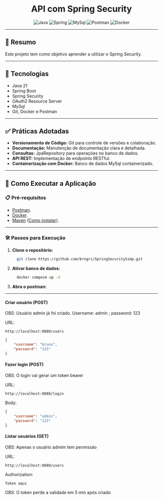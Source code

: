 <h1 align="center">API com Spring Security</h1>

<div align="center">
  <img src="https://img.shields.io/badge/java-%23ED8B00.svg?style=for-the-badge&logo=openjdk&logoColor=white" alt="Java">
  <img src="https://img.shields.io/badge/spring-%236DB33F.svg?style=for-the-badge&logo=spring&logoColor=white" alt="Spring">
  <img src="https://img.shields.io/badge/mysql-4479A1.svg?style=for-the-badge&logo=mysql&logoColor=white" alt="MySql">
  <img src="https://img.shields.io/badge/Postman-FF6C37?style=for-the-badge&logo=postman&logoColor=white" alt="Postman">
  <img src="https://img.shields.io/badge/docker-%230db7ed.svg?style=for-the-badge&logo=docker&logoColor=white" alt="Docker">
</div>

---

## 📄 Resumo

Este projeto tem como objetivo aprender a utilizar o Spring Security.

---

## 🔧 Tecnologias

- Java 21
- Spring Boot
- Spring Security 
- OAuth2 Resource Server
- MySql
- Git, Docker e Postman  

---

## ✅ Práticas Adotadas

- **Versionamento de Código:** Git para controle de versões e colaboração.  
- **Documentação:** Manutenção de documentação clara e detalhada.  
- **Consultas:** JpaRepository para operações no banco de dados.  
- **API REST:** Implementação de endpoints RESTful.  
- **Containerização com Docker:** Banco de dados MySql containerizado.  

---

## 🚀 Como Executar a Aplicação

### 📋 Pré-requisitos

- [Postman](https://www.postman.com/downloads/).
- [Docker](https://www.docker.com/products/docker-desktop/).
- [Maven](https://maven.apache.org/download.cgi) ([Como instalar](https://www.youtube.com/watch?v=rfhTnfbBQcY)).  

---

### 🛠️ Passos para Execução

1. **Clone o repositório:**  
   ```bash
     git clone https://github.com/brngri/SpringSecuritySimp.git
    ```


2. **Ativar banco de dados:**  
   ```bash
     docker compose up -d
    ```


3. **Abra o postman:**

---
   
#### Criar usuário (POST)

OBS: Usuário admin já foi criado. Username: admin ; password: 123

URL: 
```url
http://localhost:8080/users
```
```JSON
{
    "username": "bruno",
    "password": "123"
} 
```

#### Fazer login (POST)

OBS: O login vai gerar um token bearer

URL:
```url
http://localhost:8080/login
```
Body:
```JSON
{
    "username": "admin",
    "password": "123"
} 
````

#### Listar usuários (GET)

OBS: Apenas o usuário admim tem permissão

URL:
```url
http://localhost:8080/users
```
Authorization:
```TOKEN
Token aqui
```

OBS: O token perde a validade em 5 min após criado




